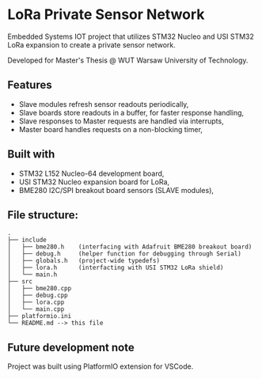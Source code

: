# LoRa Private Sensor Network

Embedded Systems IOT project that utilizes STM32 Nucleo and USI STM32 LoRa expansion to create a private sensor network.

Developed for Master's Thesis @ WUT Warsaw University of Technology.

## Features

- Slave modules refresh sensor readouts periodically,
- Slave boards store readouts in a buffer, for faster response handling,
- Slave responses to Master requests are handled via interrupts,
- Master board handles requests on a non-blocking timer,

## Built with

- STM32 L152 Nucleo-64 development board,
- USI STM32 Nucleo expansion board for LoRa,
- BME280 I2C/SPI breakout board sensors (SLAVE modules),

## File structure:

```
.
├── include
│   ├── bme280.h    (interfacing with Adafruit BME280 breakout board)
│   ├── debug.h     (helper function for debugging through Serial)
│   ├── globals.h   (project-wide typedefs)
│   ├── lora.h      (interfacting with USI STM32 LoRa shield)
│   └── main.h
├── src
│   ├── bme280.cpp
│   ├── debug.cpp
│   ├── lora.cpp
│   └── main.cpp
├── platformio.ini
└── README.md --> this file
```

## Future development note

Project was built using PlatformIO extension for VSCode.
